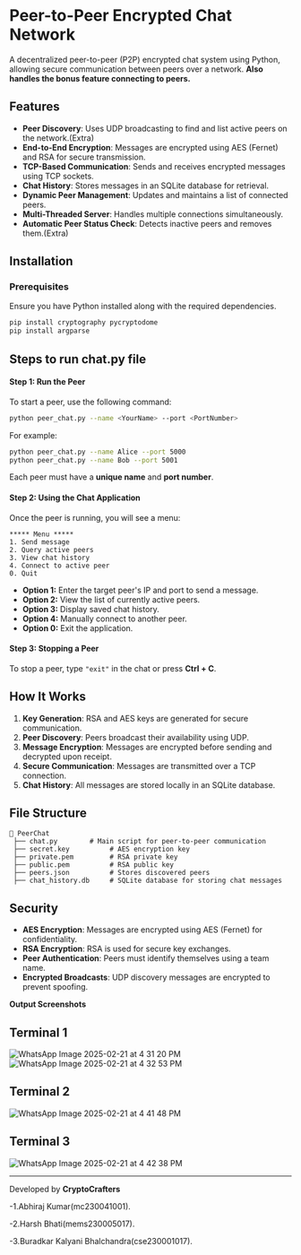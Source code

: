 # Peer-to-Peer Encrypted Chat Network

A decentralized peer-to-peer (P2P) encrypted chat system using Python, allowing secure communication between peers over a network.
**Also handles the bonus feature connecting to peers.**

## Features
- **Peer Discovery**: Uses UDP broadcasting to find and list active peers on the network.(Extra)
- **End-to-End Encryption**: Messages are encrypted using AES (Fernet) and RSA for secure transmission.
- **TCP-Based Communication**: Sends and receives encrypted messages using TCP sockets.
- **Chat History**: Stores messages in an SQLite database for retrieval.
- **Dynamic Peer Management**: Updates and maintains a list of connected peers.
- **Multi-Threaded Server**: Handles multiple connections simultaneously.
- **Automatic Peer Status Check**: Detects inactive peers and removes them.(Extra)

## Installation
### Prerequisites
Ensure you have Python installed along with the required dependencies.

```bash
pip install cryptography pycryptodome
pip install argparse
``` 
## Steps to run chat.py file
#### **Step 1: Run the Peer**  
To start a peer, use the following command:  

```bash
python peer_chat.py --name <YourName> --port <PortNumber>
```

For example:  

```bash
python peer_chat.py --name Alice --port 5000
python peer_chat.py --name Bob --port 5001
```

Each peer must have a **unique name** and **port number**.  

#### **Step 2: Using the Chat Application**  
Once the peer is running, you will see a menu:  

```
***** Menu *****
1. Send message  
2. Query active peers  
3. View chat history  
4. Connect to active peer  
0. Quit  
```

- **Option 1:** Enter the target peer's IP and port to send a message.  
- **Option 2:** View the list of currently active peers.  
- **Option 3:** Display saved chat history.  
- **Option 4:** Manually connect to another peer.  
- **Option 0:** Exit the application.  

#### **Step 3: Stopping a Peer**  
To stop a peer, type `"exit"` in the chat or press **Ctrl + C**.  

## How It Works
1. **Key Generation**: RSA and AES keys are generated for secure communication.
2. **Peer Discovery**: Peers broadcast their availability using UDP.
3. **Message Encryption**: Messages are encrypted before sending and decrypted upon receipt.
4. **Secure Communication**: Messages are transmitted over a TCP connection.
5. **Chat History**: All messages are stored locally in an SQLite database.

## File Structure
```
📂 PeerChat
 ├── chat.py        # Main script for peer-to-peer communication
 ├── secret.key          # AES encryption key
 ├── private.pem         # RSA private key
 ├── public.pem          # RSA public key
 ├── peers.json          # Stores discovered peers
 ├── chat_history.db     # SQLite database for storing chat messages
```

## Security
- **AES Encryption**: Messages are encrypted using AES (Fernet) for confidentiality.
- **RSA Encryption**: RSA is used for secure key exchanges.
- **Peer Authentication**: Peers must identify themselves using a team name.
- **Encrypted Broadcasts**: UDP discovery messages are encrypted to prevent spoofing.
  
**Output Screenshots**
## Terminal 1
![WhatsApp Image 2025-02-21 at 4 31 20 PM](https://github.com/user-attachments/assets/2571a623-e6c2-4fa9-a9c7-79a352ee9e5d)
![WhatsApp Image 2025-02-21 at 4 32 53 PM](https://github.com/user-attachments/assets/f3a11b90-7dc4-472a-906e-249845a53155)

## Terminal 2
![WhatsApp Image 2025-02-21 at 4 41 48 PM](https://github.com/user-attachments/assets/fb27c4de-f874-4b3e-88af-0f760cda5f1e)

## Terminal 3
![WhatsApp Image 2025-02-21 at 4 42 38 PM](https://github.com/user-attachments/assets/4bf9fdbd-30bb-4035-aa76-7af15395601d)

---
Developed by **CryptoCrafters** 

-1.Abhiraj Kumar(mc230041001).

-2.Harsh Bhati(mems230005017).

-3.Buradkar Kalyani Bhalchandra(cse230001017).
